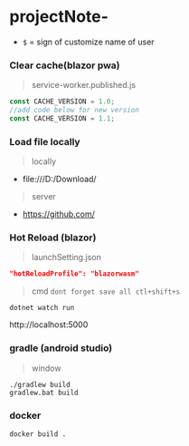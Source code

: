 # projectNote-
- `$` = sign of customize name of user 
### Clear cache(blazor pwa)
> service-worker.published.js
```js
const CACHE_VERSION = 1.0;
//add code below for new version
const CACHE_VERSION = 1.1;
```
### Load file locally
> locally
- file:///D:/Download/
> server
- https://github.com/
### Hot Reload (blazor)
> launchSetting.json
```json
"hotReloadProfile": "blazorwasm"
```
>cmd `dont forget save all ctl+shift+s`
```
dotnet watch run
```
http://localhost:5000
### gradle (android studio)
>window
```shell
./gradlew build
gradlew.bat build
```
### docker
```shell
docker build .
```
